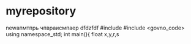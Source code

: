 # myrepository
newапмтпрь
чпвраисмпаер
dfdzfdf
#include <pzds>
#include <govno_code>
using namespace_std;
  int main(){
  float x,y,r,s
  
